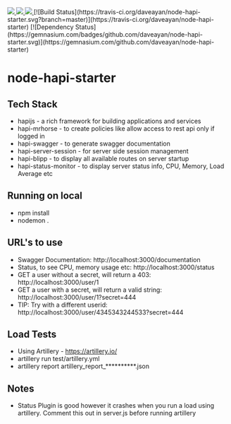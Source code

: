 <a href="https://codeclimate.com/github/daveayan/node-hapi-starter">
    <img src="https://codeclimate.com/github/daveayan/node-hapi-starter/badges/gpa.svg" />
</a>
<a href="https://codeclimate.com/github/daveayan/node-hapi-starter">
    <img src="https://codeclimate.com/github/daveayan/node-hapi-starter/badges/issue_count.svg" />
</a>
<a href="https://codeclimate.com/github/daveayan/node-hapi-starter/coverage">
    <img src="https://codeclimate.com/github/daveayan/node-hapi-starter/badges/coverage.svg" />
</a>
[![Build Status](https://travis-ci.org/daveayan/node-hapi-starter.svg?branch=master)](https://travis-ci.org/daveayan/node-hapi-starter)
[![Dependency Status](https://gemnasium.com/badges/github.com/daveayan/node-hapi-starter.svg)](https://gemnasium.com/github.com/daveayan/node-hapi-starter)

# node-hapi-starter

## Tech Stack
- hapijs - a rich framework for building applications and services
- hapi-mrhorse - to create policies like allow access to rest api only if logged in
- hapi-swagger - to generate swagger documentation
- hapi-server-session - for server side session management
- hapi-blipp - to display all available routes on server startup
- hapi-status-monitor - to display server status info, CPU, Memory, Load Average etc

## Running on local
- npm install
- nodemon .

## URL's to use
- Swagger Documentation: http://localhost:3000/documentation
- Status, to see CPU, memory usage etc: http://localhost:3000/status
- GET a user without a secret, will return a 403: http://localhost:3000/user/1
- GET a user with a secret, will return a valid string: http://localhost:3000/user/1?secret=444
- TIP: Try with a different userid: http://localhost:3000/user/4345343244533?secret=444

## Load Tests
- Using Artillery - https://artillery.io/
- artillery run test/artillery.yml
- artillery report artillery_report_**********.json

## Notes
- Status Plugin is good however it crashes when you run a load using artillery. Comment this out in server.js before running artillery